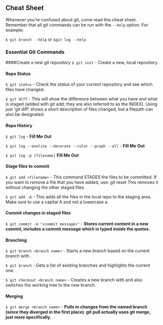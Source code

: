## Cheat Sheet

Whenever you're confused about git, come read this cheat sheet. Remember that all git commands can be run with the `--help` option. For example:

`$ git branch --help` or `$git log --help`

### Essential Git Commands

####Create a new git repository
`$ git init` - Create a new, local repository

#### Repo Status
`$ git status` - Check the status of your current repository and see which files have changed.

`$ git diff` - This will show the difference between what you have and what is staged (added with git add; they are also referred to as the INDEX). Using just 'git diff' shows a short description of files changed, but a filepath can also be designated.

#### Repo History
`$ git log` - __Fill Me Out__

`$ git log --oneline --decorate --color --graph --all` - __Fill Me Out__

`$ git log -p [filename]` __Fill Me Out__

#### Stage files to commit
`$ git add <filename>` - This command STAGES the files to be committed. If you want to remove a file that you have added, use: git reset <file>    This removes it without changing the other staged files.

`$ git add -A` - This adds all the files in the local repo to the staging area. Make sure to use a capital A and not a lowercase a.

#### Commit changes in staged files
`$ git commit -m "<commit message>"` - __Stores current content in a new commit, includes a commit message which is typed inside the quotes.__

#### Branching
`$ git branch <branch name>` - Starts a new branch based on the current branch with <branch name>.

`$ git branch` - Gets a list of existing branches and highlights the current one.

`$ git checkout <branch name>` - Creates a new branch with <branch name> and also switches the working tree to the new branch.

#### Merging

`$ git merge <branch name>` - __Pulls in changes from the named branch (since they diverged in the first place). git pull actually uses git merge, just more specifically.__
